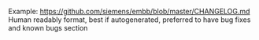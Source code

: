 Example: https://github.com/siemens/embb/blob/master/CHANGELOG.md
Human readably format, best if autogenerated, preferred to have bug fixes and known bugs section


